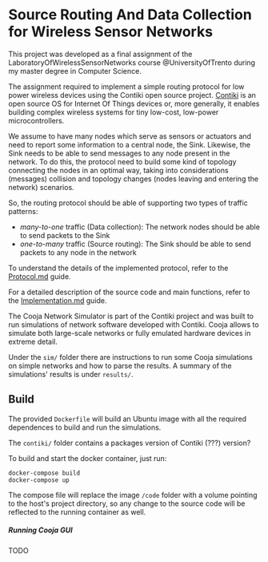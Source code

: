 # Source Routing And Data Collection for Wireless Sensor Networks

This project was developed as a final assignment of the LaboratoryOfWirelessSensorNetworks course @UniversityOfTrento during my master degree in Computer Science. 

The assignment required to implement a simple routing protocol for low power wireless devices using the Contiki open source project. [Contiki](http://www.contiki-os.org/) is an open source OS for Internet Of Things devices or, more generally, it enables building complex wireless systems for tiny low-cost, low-power microcontrollers.

We assume to have many nodes which serve as sensors or actuators and need to report some information to a central node, the Sink. Likewise, the Sink needs to be able to send messages to any node present in the network. To do this, the protocol need to build some kind of topology connecting the nodes in an optimal way, taking into considerations (messages) collision and topology changes (nodes leaving and entering the network) scenarios.

So, the routing protocol should be able of supporting two types of traffic patterns:

- *many-to-one* traffic (Data collection): The network nodes should be able to send packets to the Sink
- *one-to-many* traffic (Source routing): The Sink should be able to send packets to any node in the network


To understand the details of the implemented protocol, refer to the [Protocol.md](doc/Protocol.md) guide.

For a detailed description of the source code and main functions, refer to the [Implementation.md](doc/Implementation.md) guide.

The Cooja Network Simulator is part of the Contiki project and was built to run simulations of network software developed with Contiki. Cooja allows to simulate both large-scale networks or fully emulated hardware devices in extreme detail.

Under the `sim/` folder there are instructions to run some Cooja simulations on simple networks and how to parse the results. A summary of the simulations' results is under `results/`.

## Build

The provided `Dockerfile` will build an Ubuntu image with all the required dependences to build and run the simulations.

The `contiki/` folder contains a packages version of Contiki (???) version? 

To build and start the docker container, just run:

```
docker-compose build
docker-compose up
```

The compose file will replace the image `/code` folder with a volume pointing to the host's project directory, so any change to the source code will be reflected to the running container as well.

##### Running Cooja GUI

TODO
